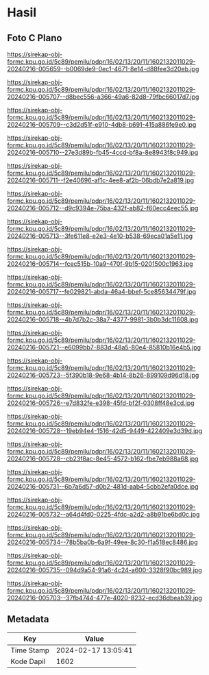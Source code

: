 # Hasil

## Foto C Plano

https://sirekap-obj-formc.kpu.go.id/5c89/pemilu/pdpr/16/02/13/20/11/1602132011029-20240216-005659--b0069de9-0ec1-4671-8e14-d88fee3d20eb.jpg

https://sirekap-obj-formc.kpu.go.id/5c89/pemilu/pdpr/16/02/13/20/11/1602132011029-20240216-005707--d8bec556-a366-49a6-82d8-79fbc66017d7.jpg

https://sirekap-obj-formc.kpu.go.id/5c89/pemilu/pdpr/16/02/13/20/11/1602132011029-20240216-005709--c3d2d51f-e910-4db8-b691-415a886fe9e0.jpg

https://sirekap-obj-formc.kpu.go.id/5c89/pemilu/pdpr/16/02/13/20/11/1602132011029-20240216-005710--27e3d89b-fb45-4ccd-bf8a-8e8943f8c949.jpg

https://sirekap-obj-formc.kpu.go.id/5c89/pemilu/pdpr/16/02/13/20/11/1602132011029-20240216-005711--f2e40696-af1c-4ee8-af2b-06bdb7e2a819.jpg

https://sirekap-obj-formc.kpu.go.id/5c89/pemilu/pdpr/16/02/13/20/11/1602132011029-20240216-005712--d9c9394e-75ba-432f-ab82-f60ecc4eec55.jpg

https://sirekap-obj-formc.kpu.go.id/5c89/pemilu/pdpr/16/02/13/20/11/1602132011029-20240216-005713--3fe611e8-e2e3-4e10-b538-69eca01a5e11.jpg

https://sirekap-obj-formc.kpu.go.id/5c89/pemilu/pdpr/16/02/13/20/11/1602132011029-20240216-005714--fcec515b-10a9-470f-9b15-0201500c1963.jpg

https://sirekap-obj-formc.kpu.go.id/5c89/pemilu/pdpr/16/02/13/20/11/1602132011029-20240216-005717--fe029821-abda-46a4-bbef-5ce85634479f.jpg

https://sirekap-obj-formc.kpu.go.id/5c89/pemilu/pdpr/16/02/13/20/11/1602132011029-20240216-005718--4b7d7b2c-38a7-4377-9981-3b0b3dc11608.jpg

https://sirekap-obj-formc.kpu.go.id/5c89/pemilu/pdpr/16/02/13/20/11/1602132011029-20240216-005721--e6099bb7-883d-48a5-80e4-85810b16e4b5.jpg

https://sirekap-obj-formc.kpu.go.id/5c89/pemilu/pdpr/16/02/13/20/11/1602132011029-20240216-005723--5f390b18-9e68-4b14-8b26-899109d96d18.jpg

https://sirekap-obj-formc.kpu.go.id/5c89/pemilu/pdpr/16/02/13/20/11/1602132011029-20240216-005726--e7d832fe-e398-45fd-bf2f-0308ff48e3cd.jpg

https://sirekap-obj-formc.kpu.go.id/5c89/pemilu/pdpr/16/02/13/20/11/1602132011029-20240216-005728--19eb94e4-1516-42d5-9449-422409e3d39d.jpg

https://sirekap-obj-formc.kpu.go.id/5c89/pemilu/pdpr/16/02/13/20/11/1602132011029-20240216-005728--cb23f8ac-8e45-4572-b162-fbe7eb988a68.jpg

https://sirekap-obj-formc.kpu.go.id/5c89/pemilu/pdpr/16/02/13/20/11/1602132011029-20240216-005731--6b7a6d57-d0b2-481d-aab4-5cbb2efa0dce.jpg

https://sirekap-obj-formc.kpu.go.id/5c89/pemilu/pdpr/16/02/13/20/11/1602132011029-20240216-005732--a64d4fd0-0225-4fdc-a2d2-a8b91be6bd0c.jpg

https://sirekap-obj-formc.kpu.go.id/5c89/pemilu/pdpr/16/02/13/20/11/1602132011029-20240216-005734--78b5ba0b-6a9f-49ee-8c30-f1a518ec8486.jpg

https://sirekap-obj-formc.kpu.go.id/5c89/pemilu/pdpr/16/02/13/20/11/1602132011029-20240216-005735--094d9a54-91a6-4c24-a600-3328f90bc989.jpg

https://sirekap-obj-formc.kpu.go.id/5c89/pemilu/pdpr/16/02/13/20/11/1602132011029-20240216-005703--37fb4744-477e-4020-8232-ecd36dbeab39.jpg


## Metadata

| Key        | Value               |
| ---------- | ------------------- |
| Time Stamp | 2024-02-17 13:05:41 |
| Kode Dapil | 1602                |



